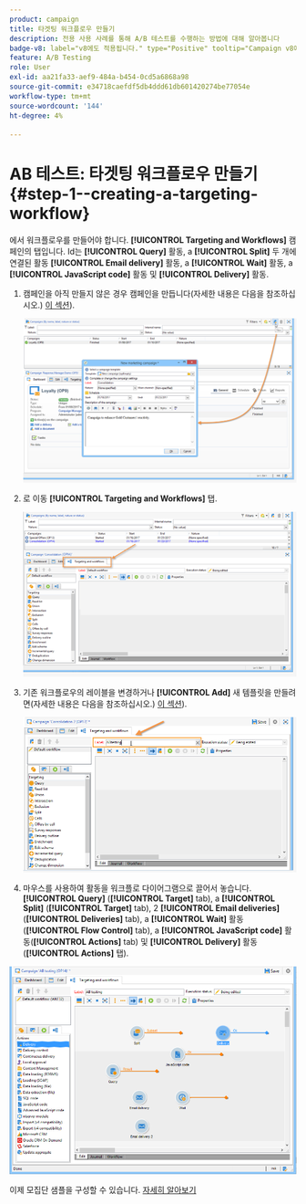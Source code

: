 ```yaml
---
product: campaign
title: 타겟팅 워크플로우 만들기
description: 전용 사용 사례를 통해 A/B 테스트를 수행하는 방법에 대해 알아봅니다
badge-v8: label="v8에도 적용됩니다." type="Positive" tooltip="Campaign v8에도 적용됩니다."
feature: A/B Testing
role: User
exl-id: aa21fa33-aef9-484a-b454-0cd5a6868a98
source-git-commit: e34718caefdf5db4ddd61db601420274be77054e
workflow-type: tm+mt
source-wordcount: '144'
ht-degree: 4%

---
```


# AB 테스트: 타겟팅 워크플로우 만들기 {#step-1--creating-a-targeting-workflow}

에서 워크플로우를 만들어야 합니다. **[!UICONTROL Targeting and Workflows]** 캠페인의 탭입니다. Id는 **[!UICONTROL Query]** 활동, a **[!UICONTROL Split]** 두 개에 연결된 활동 **[!UICONTROL Email delivery]** 활동, a **[!UICONTROL Wait]** 활동, a **[!UICONTROL JavaScript code]** 활동 및 **[!UICONTROL Delivery]** 활동.

1. 캠페인을 아직 만들지 않은 경우 캠페인을 만듭니다(자세한 내용은 다음을 참조하십시오.) [이 섹션](../../campaign/using/setting-up-marketing-campaigns.md#creating-a-campaign)).

   ![](assets/use_case_abtesting_targetwkfl_001.png)

1. 로 이동 **[!UICONTROL Targeting and Workflows]** 탭.

   ![](assets/use_case_abtesting_targetwkfl_002.png)

1. 기존 워크플로우의 레이블을 변경하거나 **[!UICONTROL Add]** 새 템플릿을 만들려면(자세한 내용은 다음을 참조하십시오.) [이 섹션](../../campaign/using/marketing-campaign-deliveries.md#selecting-the-target-population)).

   ![](assets/use_case_abtesting_targetwkfl_003.png)

1. 마우스를 사용하여 활동을 워크플로 다이어그램으로 끌어서 놓습니다. **[!UICONTROL Query]** (**[!UICONTROL Target]** tab), a **[!UICONTROL Split]** (**[!UICONTROL Target]** tab), 2 **[!UICONTROL Email deliveries]** (**[!UICONTROL Deliveries]** tab), a **[!UICONTROL Wait]** 활동(**[!UICONTROL Flow Control]** tab), a **[!UICONTROL JavaScript code]** 활동(**[!UICONTROL Actions]** tab) 및 **[!UICONTROL Delivery]** 활동(**[!UICONTROL Actions]** 탭).

![](assets/use_case_abtesting_targetwkfl_004.png)

이제 모집단 샘플을 구성할 수 있습니다. [자세히 알아보기](a-b-testing-uc-population-samples.md)
